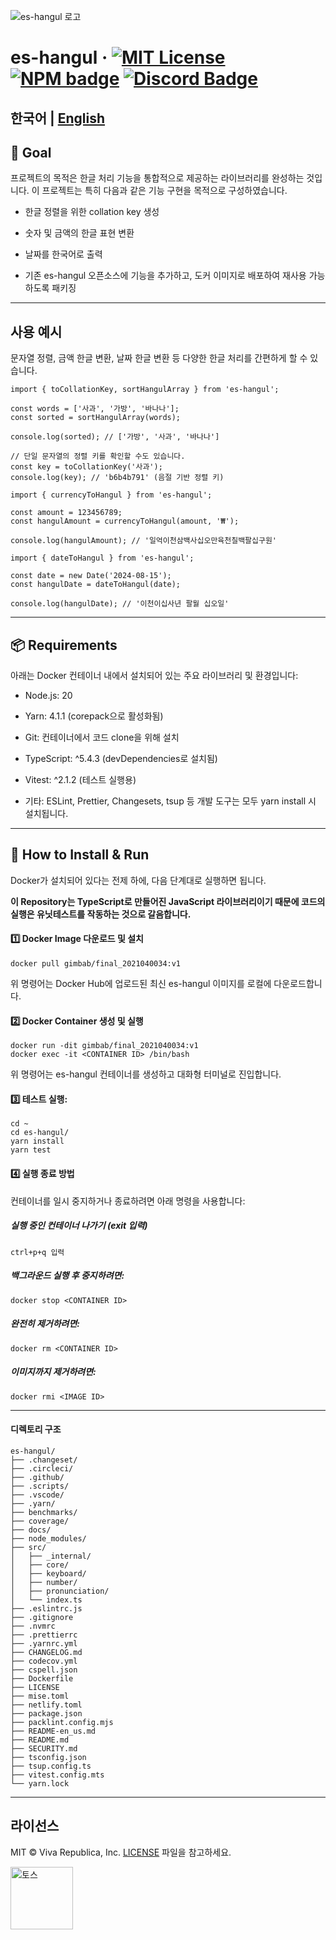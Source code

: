 ![es-hangul 로고](https://github.com/toss/es-hangul/assets/69495129/433ddc8c-b32d-4c4c-8b60-5cc9cbe315d3)


# es-hangul &middot; [![MIT License](https://img.shields.io/badge/license-MIT-blue.svg)](https://github.com/toss/slash/blob/main/LICENSE)  [![NPM badge](https://img.shields.io/npm/v/es-hangul?logo=npm)](https://www.npmjs.com/package/es-hangul)  [![Discord Badge](https://discord.com/api/guilds/1281071127052943361/widget.png?style=shield)](https://discord.gg/vGXbVjP2nY)

한국어 | [English](https://github.com/gimbab2002/es-hangul/blob/main/README-en_us.md)
------------------------------------------
## 🥅 Goal

프로젝트의 목적은 한글 처리 기능을 통합적으로 제공하는 라이브러리를 완성하는 것입니다. 이 프로젝트는 특히 다음과 같은 기능 구현을 목적으로 구성하였습니다.

- 한글 정렬을 위한 collation key 생성

- 숫자 및 금액의 한글 표현 변환

- 날짜를 한국어로 출력

- 기존 es-hangul 오픈소스에 기능을 추가하고, 도커 이미지로 배포하여 재사용 가능하도록 패키징
--------------
## 사용 예시

문자열 정렬, 금액 한글 변환, 날짜 한글 변환 등 다양한 한글 처리를 간편하게 할 수 있습니다.

```
import { toCollationKey, sortHangulArray } from 'es-hangul';

const words = ['사과', '가방', '바나나'];
const sorted = sortHangulArray(words);

console.log(sorted); // ['가방', '사과', '바나나']

// 단일 문자열의 정렬 키를 확인할 수도 있습니다.
const key = toCollationKey('사과');
console.log(key); // 'b6b4b791' (음절 기반 정렬 키)
```
```
import { currencyToHangul } from 'es-hangul';

const amount = 123456789;
const hangulAmount = currencyToHangul(amount, '₩');

console.log(hangulAmount); // '일억이천삼백사십오만육천칠백팔십구원'
```
```
import { dateToHangul } from 'es-hangul';

const date = new Date('2024-08-15');
const hangulDate = dateToHangul(date);

console.log(hangulDate); // '이천이십사년 팔월 십오일'
```
-----------------------
## 📦 Requirements
아래는 Docker 컨테이너 내에서 설치되어 있는 주요 라이브러리 및 환경입니다:

- Node.js: 20 

- Yarn: 4.1.1 (corepack으로 활성화됨)

- Git: 컨테이너에서 코드 clone을 위해 설치

- TypeScript: ^5.4.3 (devDependencies로 설치됨)

- Vitest: ^2.1.2 (테스트 실행용)

- 기타: ESLint, Prettier, Changesets, tsup 등 개발 도구는 모두 yarn install 시 설치됩니다.
-------------------------
## 🐳 How to Install & Run
Docker가 설치되어 있다는 전제 하에, 다음 단계대로 실행하면 됩니다.

**이 Repository는 TypeScript로 만들어진 JavaScript 라이브러리이기 때문에 코드의 실행은 유닛테스트를 작동하는 것으로 갈음합니다.**
#### 1️⃣ Docker Image 다운로드 및 설치
```
docker pull gimbab/final_2021040034:v1
```
위 명령어는 Docker Hub에 업로드된 최신 es-hangul 이미지를 로컬에 다운로드합니다.

#### 2️⃣ Docker Container 생성 및 실행
```
docker run -dit gimbab/final_2021040034:v1
docker exec -it <CONTAINER ID> /bin/bash
```
위 명령어는 es-hangul 컨테이너를 생성하고 대화형 터미널로 진입합니다.

#### 3️⃣ 테스트 실행:
```
cd ~
cd es-hangul/
yarn install
yarn test
```

#### 4️⃣ 실행 종료 방법
컨테이너를 일시 중지하거나 종료하려면 아래 명령을 사용합니다:
##### 실행 중인 컨테이너 나가기 (exit 입력)
```
ctrl+p+q 입력
```
##### 백그라운드 실행 후 중지하려면:
```
docker stop <CONTAINER ID>
```
##### 완전히 제거하려면:
```
docker rm <CONTAINER ID>
```
##### 이미지까지 제거하려면:
```
docker rmi <IMAGE ID> 
```
---------------------------------
#### 디렉토리 구조
```
es-hangul/
├── .changeset/
├── .circleci/
├── .github/
├── .scripts/
├── .vscode/
├── .yarn/
├── benchmarks/
├── coverage/
├── docs/
├── node_modules/
├── src/
│   ├── _internal/
│   ├── core/
│   ├── keyboard/
│   ├── number/
│   ├── pronunciation/
│   └── index.ts
├── .eslintrc.js
├── .gitignore
├── .nvmrc
├── .prettierrc
├── .yarnrc.yml
├── CHANGELOG.md
├── codecov.yml
├── cspell.json
├── Dockerfile
├── LICENSE
├── mise.toml
├── netlify.toml
├── package.json
├── packlint.config.mjs
├── README-en_us.md
├── README.md
├── SECURITY.md
├── tsconfig.json
├── tsup.config.ts
├── vitest.config.mts
└── yarn.lock
```
----------------------------------
## 라이선스

MIT © Viva Republica, Inc. [LICENSE](https://github.com/gimbab2002/es-hangul/blob/main/LICENSE) 파일을 참고하세요.

<a title="토스" href="https://toss.im">
  <picture>
    <source media="(prefers-color-scheme: dark)" srcset="https://static.toss.im/logos/png/4x/logo-toss-reverse.png">
    <img alt="토스" src="https://static.toss.im/logos/png/4x/logo-toss.png" width="100">
  </picture>
</a>

